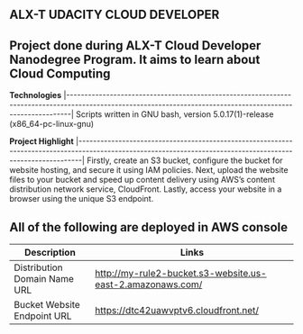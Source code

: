 __ALX-T UDACITY CLOUD DEVELOPER__
--------------------------------------------------------------------------------------------------------------------------------------------------------------- 
Project done during ALX-T Cloud Developer Nanodegree Program. It aims to learn about Cloud Computing
---------------------------------------------------------------------------------------------------------------------------------------------------------------

__Technologies__
|-------------------------------------------------------------------------------------------------------------------------------------------------------------|
 Scripts written in GNU bash, version 5.0.17(1)-release (x86_64-pc-linux-gnu) 
 
 __Project Highlight__
|-------------------------------------------------------------------------------------------------------------------------------------------------------------|
Firstly, create an S3 bucket, configure the bucket for website hosting, and secure it using IAM policies.
Next, upload the website files to your bucket and speed up content delivery using AWS’s content distribution network service, CloudFront.
Lastly, access your website in a browser using the unique S3 endpoint.

                                                                                                                    
                                                                                                                                      
 All of the following are deployed in AWS console
---------------------------------------------------------------------------------------------------------------------------------------------------------------
|__Description__	          |    __Links__ |
|---------------------- | -------------------------------------------------------------------------------------------------------------------------------------
|Distribution Domain  Name URL | http://my-rule2-bucket.s3-website.us-east-2.amazonaws.com/ 
|Bucket Website Endpoint URL | https://dtc42uawvptv6.cloudfront.net/ 
